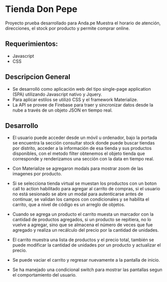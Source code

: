 # Tienda Don Pepe

Proyecto prueba desarrollado para Anda.pe
Muestra el horario de atención, direcciones, el stock por producto y permite comprar online.

## Requerimientos:

- Javascript
- CSS

## Descripcion General

- Se desarrolló como aplicación web del tipo single-page application (SPA) utilizando Javascript nativo y Jquery.
- Para aplicar estilos se utilizó CSS y el framework Materialize.
- La API se provee de Firebase para traer y sincronizar datos desde la nube a través de un objeto JSON en tiempo real.

## Desarrollo

- El usuario puede acceder desde un móvil u ordenador, bajo la portada se encuentra la sección consultar stock donde puede buscar tiendas por distrito, acceder a la información de esa tienda y sus productos disponibles, con el metodo filter obtenemos el objeto tienda que corresponde y renderizamos una sección con la data en tiempo real.

- Con Materialize se agregaron modals para mostrar zoom de las imagenes por producto.

- Si se selecciona tienda virtual se muestan los productos con un boton call to action habilitado para agregar al carrito de compras, si el usuario no está sesionado se abre un modal para autenticarse antes de continuar, se validan los campos con condicionales y se habilita el carrito, que a nivel de código es un arreglo de objetos.

- Cuando se agrega un producto el carrito muesta un marcador con la cantidad de productos agregados, si un producto se repitiera, no lo vuelve a agregar, sino que se almacena el número de veces que fue agregado y realiza un recálculo del precio por la cantidad de unidades.

- El carrito muestra una lista de productos y el precio total, también se puede modificar la cantidad de unidades por un producto y actualizar el precio.

- Se puede vaciar el carrito y regresar nuevamente a la pantalla de inicio.

- Se ha manejado una condicional switch para mostrar las pantallas segun el comportamiento del usuario.


